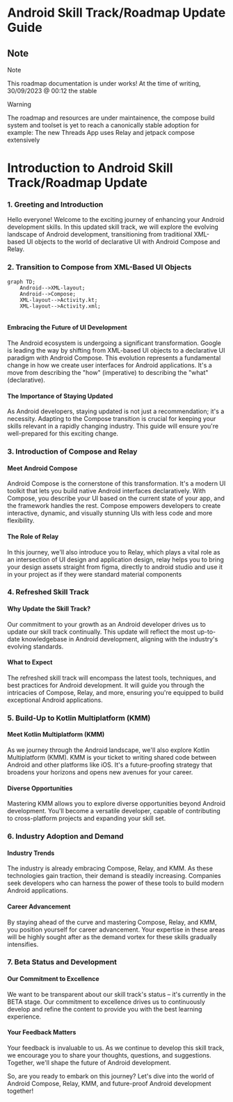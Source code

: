 # Android Skill Track/Roadmap Update Guide
## Note 
> [!NOTE]
> This roadmap documentation is under works! 
> At the time of writing, 30/09/2023 @ 00:12 the stable 

> [!WARNING]
> The roadmap and resources are under maintainence, the compose build system and toolset is yet to reach a canonically stable adoption
> for example: The new Threads App uses Relay and jetpack compose extensively 

# Introduction to Android Skill Track/Roadmap Update

### 1. Greeting and Introduction

Hello everyone! Welcome to the exciting journey of enhancing your Android development skills. In this updated skill track, we will explore the evolving landscape of Android development, transitioning from traditional XML-based UI objects to the world of declarative UI with Android Compose and Relay.

### 2. Transition to Compose from XML-Based UI Objects


```mermaid
graph TD;
    Android-->XML-layout;
    Android-->Compose;
    XML-layout-->Activity.kt;
    XML-layout-->Activity.xml;
    
```

#### Embracing the Future of UI Development

The Android ecosystem is undergoing a significant transformation. Google is leading the way by shifting from XML-based UI objects to a declarative UI paradigm with Android Compose. This evolution represents a fundamental change in how we create user interfaces for Android applications. It's a move from describing the "how" (imperative) to describing the "what" (declarative).

#### The Importance of Staying Updated

As Android developers, staying updated is not just a recommendation; it's a necessity. Adapting to the Compose transition is crucial for keeping your skills relevant in a rapidly changing industry. This guide will ensure you're well-prepared for this exciting change.

### 3. Introduction of Compose and Relay

#### Meet Android Compose

Android Compose is the cornerstone of this transformation. It's a modern UI toolkit that lets you build native Android interfaces declaratively. With Compose, you describe your UI based on the current state of your app, and the framework handles the rest. Compose empowers developers to create interactive, dynamic, and visually stunning UIs with less code and more flexibility.

#### The Role of Relay

In this journey, we'll also introduce you to Relay, which plays a vital role as an intersection of UI design and application design, relay helps you to bring your design assets straight from figma, directly to android studio and use it in your project as if they were standard material components 

### 4. Refreshed Skill Track

#### Why Update the Skill Track?

Our commitment to your growth as an Android developer drives us to update our skill track continually. This update will reflect the most up-to-date knowledgebase in Android development, aligning with the industry's evolving standards.

#### What to Expect

The refreshed skill track will encompass the latest tools, techniques, and best practices for Android development. It will guide you through the intricacies of Compose, Relay, and more, ensuring you're equipped to build exceptional Android applications.

### 5. Build-Up to Kotlin Multiplatform (KMM)

#### Meet Kotlin Multiplatform (KMM)

As we journey through the Android landscape, we'll also explore Kotlin Multiplatform (KMM). KMM is your ticket to writing shared code between Android and other platforms like iOS. It's a future-proofing strategy that broadens your horizons and opens new avenues for your career.

#### Diverse Opportunities

Mastering KMM allows you to explore diverse opportunities beyond Android development. You'll become a versatile developer, capable of contributing to cross-platform projects and expanding your skill set.

### 6. Industry Adoption and Demand

#### Industry Trends

The industry is already embracing Compose, Relay, and KMM. As these technologies gain traction, their demand is steadily increasing. Companies seek developers who can harness the power of these tools to build modern Android applications.

#### Career Advancement

By staying ahead of the curve and mastering Compose, Relay, and KMM, you position yourself for career advancement. Your expertise in these areas will be highly sought after as the demand vortex for these skills gradually intensifies.

### 7. Beta Status and Development

#### Our Commitment to Excellence

We want to be transparent about our skill track's status – it's currently in the BETA stage. Our commitment to excellence drives us to continuously develop and refine the content to provide you with the best learning experience.

#### Your Feedback Matters

Your feedback is invaluable to us. As we continue to develop this skill track, we encourage you to share your thoughts, questions, and suggestions. Together, we'll shape the future of Android development.

So, are you ready to embark on this journey? Let's dive into the world of Android Compose, Relay, KMM, and future-proof Android development together!
